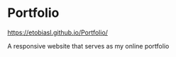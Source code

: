 # Portfolio
https://etobiasl.github.io/Portfolio/

A responsive website that serves as my online portfolio
